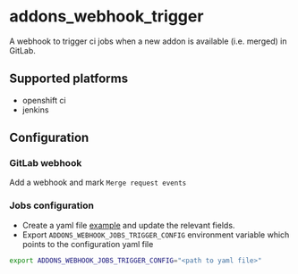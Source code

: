# addons_webhook_trigger

A webhook to trigger ci jobs when a new addon is available (i.e. merged) in GitLab.

## Supported platforms
- openshift ci
- jenkins

## Configuration

### GitLab webhook

Add a webhook and mark `Merge request events`

### Jobs configuration
- Create a yaml file [example](../../../config-examples/addons-webhook-trigger-config.example.yaml) and update the relevant fields.
- Export `ADDONS_WEBHOOK_JOBS_TRIGGER_CONFIG` environment variable which points to the configuration yaml file

```bash
export ADDONS_WEBHOOK_JOBS_TRIGGER_CONFIG="<path to yaml file>"
```
